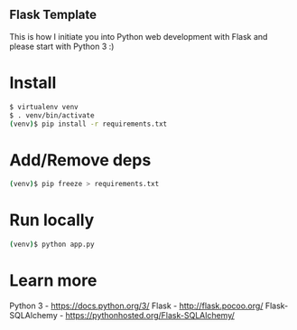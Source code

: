 Flask Template
-----------------------------------
This is how I initiate you into Python web development with Flask and please start with Python 3 :)

# Install
```bash
$ virtualenv venv
$ . venv/bin/activate
(venv)$ pip install -r requirements.txt
```

# Add/Remove deps
```bash
(venv)$ pip freeze > requirements.txt
```

# Run locally
```bash
(venv)$ python app.py
```

# Learn more
Python 3 - https://docs.python.org/3/
Flask - http://flask.pocoo.org/
Flask-SQLAlchemy - https://pythonhosted.org/Flask-SQLAlchemy/